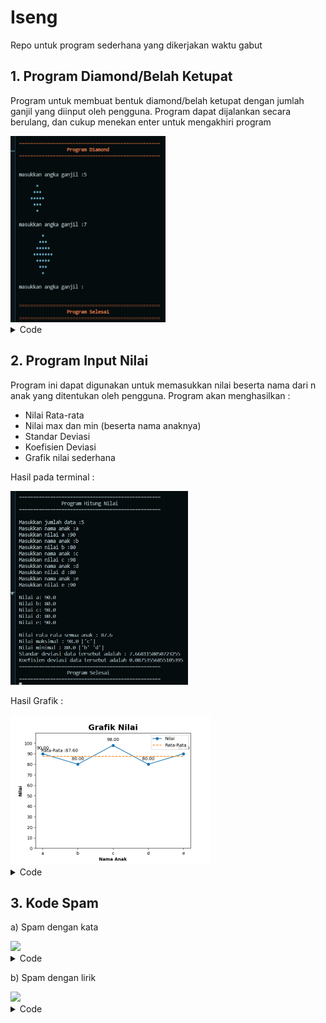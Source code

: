 # Iseng
Repo untuk program sederhana yang dikerjakan waktu gabut

## 1. Program Diamond/Belah Ketupat
Program untuk membuat bentuk diamond/belah ketupat dengan jumlah ganjil yang diinput oleh pengguna. Program dapat dijalankan secara berulang, dan cukup menekan enter untuk mengakhiri program

<img src="image/diamond2.png" widht="250" height="298">

<details>
<summary>Code</summary>
Ditambahkan juga library rich untuk menambahkan sedikit warna pada terminal
  
```python
import math
import sys
from rich.console import Console

console = Console()

print("")
console.print("="*50,style="red")
teks = "Program Diamond"
console.print(teks.center(50),style="bold red")
console.print("="*50,style="red")
print("")

n = " "
while n != "":
    n = input("\nmasukkan angka ganjil :")
    print("")
    y = 1
    x = 0
    c = 4

    if n != "":
        for i in range(int(n)):
            if i < math.ceil(int(n)/2):
                console.print(" "*(int(n)-i),"*"*(y+x),style="cyan")
                y += 1
                x += 1
            else:
                console.print(" "*(x+1),"*"*(y+x-c),style="cyan")
                c += 4
                x += 1
                y += 1
    else:
        print("")
        console.print("="*50,style="red")
        teks = "Program Selesai"
        console.print(teks.center(50),style="bold red")
        console.print("="*50,style="red")
        print("")
        sys.exit()
```
</details>

## 2. Program Input Nilai
Program ini dapat digunakan untuk memasukkan nilai beserta nama dari n anak yang ditentukan oleh pengguna. Program akan menghasilkan :
- Nilai Rata-rata
- Nilai max dan min (beserta nama anaknya)
- Standar Deviasi
- Koefisien Deviasi
- Grafik nilai sederhana

Hasil pada terminal :

<img src="image/nilai.png" widht="280" height="310">

Hasil Grafik :

<img src="image/grafikNilai.png" widht="320" height="240">

<details>
<summary>Code</summary>
  
```python
import numpy as np
import math

print("")
print("="*50)
end = "Program Hitung Nilai"
endCenter = end.center(50)
print(endCenter)
print("="*50)
print("")

data = []
dataNama = []
dataSD = []
n = float(input("Masukkan jumlah data :"))

i = 1
while i <= n:
    nama = input("Masukkan nama anak :")
    nilai = float(input("Masukkan nilai %s :"%nama))
    dataNama.append(nama)
    data.append(nilai)
    i += 1

print("")

i = 1
while i <= n:
    x = i - 1
    print("Nilai %s:"%dataNama[x],data[x])
    i += 1

rerata = sum(data) / n
nilaiMax = max(data)
nilaiMin = min(data)

for i in data:
    jarak = i-rerata
    jarakKuadrat = jarak ** 2
    dataSD.append(jarakKuadrat)

Std = sum(dataSD) / (n-1)
StandarDeviasi = math.sqrt(Std)
cv = StandarDeviasi/rerata

data_np = np.array(data)
dataNama_np = np.array(dataNama)

print("\nNilai rata-rata semua anak :",rerata)
nMax = np.max(data_np)
pnMax = np.where(data_np == nMax)
whoMax = dataNama_np[pnMax]
print("Nilai maksimal :", nilaiMax, whoMax)
nMin = np.min(data_np)
pnMin = np.where(data_np == nMin)
whoMin = dataNama_np[pnMin]
print("Nilai minimal :", nilaiMin,whoMin)
print("Standar deviasi data tersebut adalah :", StandarDeviasi)
print("Koefisien deviasi data tersebut adalah {}".format(cv))

print("="*50)
end = "Program Selesai"
endCenter = end.center(50)
print(endCenter)
print("="*50)

# Matplotlib
import matplotlib.pyplot as plt

x1 = dataNama_np
y1 = data_np

avg = [rerata]*len(x1)
x2 = dataNama_np
y2 = avg

plt.plot(x1,y1,"o-", label = "Nilai")
plt.plot(x2,y2,'--', label = "Rata-Rata")

plt.yticks([0,10,20,30,40,50,60,70,80,90,100])
axes = plt.gca()
axes.set_ylim([0,110])

for x,y in zip(x1,y1):
    label = "{:.2f}".format(y)
    plt.annotate(label,(x,y),textcoords = "offset points", xytext = (0,10), ha = "center")

plt.annotate("Rata-Rata :{:.2f}".format(rerata),(1,rerata),textcoords = "offset points", xytext = (0,10), ha = "right")

plt.title("Grafik Nilai", fontsize = 18, fontweight = "bold")
plt.xlabel("Nama Anak", fontweight = "bold")
plt.ylabel("Nilai", fontweight = "bold")
plt.legend()

plt.show()
```

</details>

## 3. Kode Spam
a) Spam dengan kata
 
<img src="spam/Kata2.gif" widht="270" height="270">
<details>
<summary>Code</summary>
 
 ```python
 import pyautogui, time

time.sleep(5)

x = "ini spam"

for i in range(5):
    pyautogui.typewrite(x)
    pyautogui.press("enter")
 ```
  </details>
  
b) Spam dengan lirik
 
<img src="spam/Lirik.gif" widht="270" height="270">
<details>
<summary>Code</summary>
 
 ```python
 import pyautogui, time

time.sleep(5)

baca = open("lirik.txt","r")

for i in baca:
    pyautogui.typewrite(i)
    pyautogui.press("enter")
 ```
  </details>
